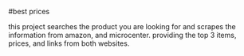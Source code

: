 #best prices

this project searches the product you are looking for and scrapes the information from amazon, and microcenter.
providing the top 3 items, prices, and links from both websites.
